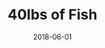 ---
title: 40lbs of Fish
date: 2018-06-01
description: 40lbs of Fish
thumb: /assets/images/pro-staff/scott-binkley--40lbs-of-fish.jpg
image: /assets/images/pro-staff/scott-binkley--40lbs-of-fish.jpg
angler-name: Scott Binkley

# reel-type: spinning
# reel-series: 400 

# location: Someplace, United States
# fish: Some Big Fish
# fish-length: 49 in.
# fish-weight: 78 lbs.
---